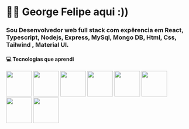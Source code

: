 # 👩‍💻 George Felipe aqui :))

<h3>Sou Desenvolvedor web full stack com expêrencia em React, Typescript, Nodejs, Express, MySql, Mongo DB, Html, Css, Tailwind , Material UI.</h3>

<h4>💻 Tecnologias que aprendi</h4> 

<div style="display: inline"> 
 <img widht="70" height="70" src="https://cdn.jsdelivr.net/gh/devicons/devicon/icons/react/react-original-wordmark.svg" />
  
 <img widht="70" height="70" src="https://cdn.jsdelivr.net/gh/devicons/devicon/icons/typescript/typescript-original.svg" />
  
 <img widht="70" height="70" src="https://cdn.jsdelivr.net/gh/devicons/devicon/icons/nodejs/nodejs-original-wordmark.svg" />
      
 <img widht="70" height="70" src="https://cdn.jsdelivr.net/gh/devicons/devicon/icons/express/express-original-wordmark.svg" />
            
 <img widht="70" height="70" src="https://cdn.jsdelivr.net/gh/devicons/devicon/icons/tailwindcss/tailwindcss-original-wordmark.svg" />
          
 <img widht="70" height="70" src="https://cdn.jsdelivr.net/gh/devicons/devicon/icons/materialui/materialui-original.svg" />
 
 <img widht="70" height="70" src="https://cdn.jsdelivr.net/gh/devicons/devicon/icons/mysql/mysql-original-wordmark.svg" />
  
 <img widht="70" height="70" src="https://cdn.jsdelivr.net/gh/devicons/devicon/icons/mongodb/mongodb-original-wordmark.svg" />         
          
</div>
 
          


